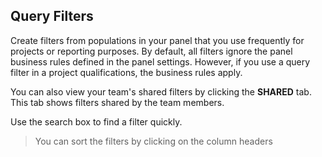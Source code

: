 ## Query Filters

Create filters from populations in your panel that you use frequently for projects or reporting purposes. By default, all filters ignore the panel business rules defined in the panel settings. However, if you use a query filter in a project qualifications, the business rules apply.

You can also view your team's shared filters by clicking the **SHARED** tab. This tab shows filters shared by the team members.

Use the search box to find a filter quickly.

> You can sort the filters by clicking on the column headers
